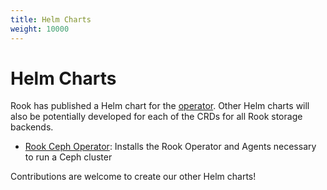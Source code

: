 ```yaml
---
title: Helm Charts
weight: 10000
---
```


# Helm Charts

Rook has published a Helm chart for the [operator](helm-operator.md). Other Helm charts will also be potentially developed for each of the
CRDs for all Rook storage backends.
- [Rook Ceph Operator](helm-operator.md): Installs the Rook Operator and Agents necessary to run a Ceph cluster

Contributions are welcome to create our other Helm charts!
